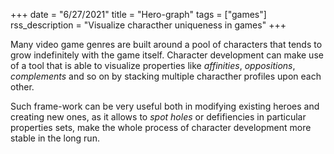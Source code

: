 +++
date = "6/27/2021"
title = "Hero-graph"
tags = ["games"]
rss_description = "Visualize characther uniqueness in games"
+++

Many video game genres are built around a pool of characters that tends to grow indefinitely with the game itself. Character development can make use of a tool that is able to visualize properties like _affinities_, _oppositions_, _complements_ and so on by stacking multiple characther profiles upon each other.

Such frame-work can be very useful both in modifying existing heroes and creating new ones, as it allows to _spot holes_ or defifiencies in particular properties sets, make the whole process of character development more stable in the long run.
